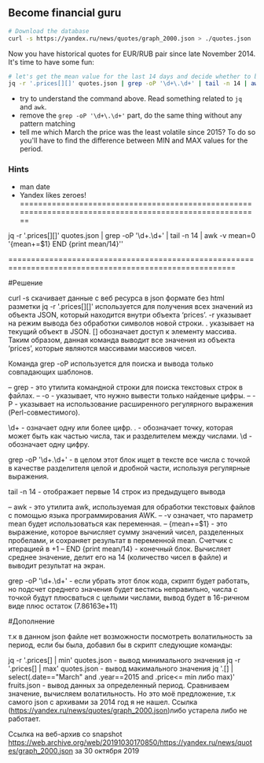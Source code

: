 ## Become financial guru
```sh
# Download the database
curl -s https://yandex.ru/news/quotes/graph_2000.json > ./quotes.json
```
Now you have historical quotes for EUR/RUB pair since late November 2014. It's time to have some fun:
```sh
# let's get the mean value for the last 14 days and decide whether to buy Euros:
jq -r '.prices[][]' quotes.json | grep -oP '\d+\.\d+' | tail -n 14 | awk -v mean=0 '{mean+=$1} END {print mean/14}'
```
* try to understand the command above. Read something related to `jq` and `awk`.
* remove the `grep -oP '\d+\.\d+'` part, do the same thing without any pattern matching
* tell me which March the price was the least volatile since 2015? To do so you'll have to find the difference between MIN and MAX values for the period.

### Hints
* man date
* Yandex likes zeroes!
========================================================================================================
 
jq -r '.prices[][]' quotes.json | grep -oP '\d+\.\d+' | tail -n 14 | awk -v mean=0 '{mean+=$1} END {print mean/14}''

========================================================================================================

#Решение

curl -s скачивает данные с веб ресурса в json формате без html разметки
jq -r '.prices[][]' используется для получения всех значений из объекта JSON, который находится внутри объекта ‘prices’.
-r указывает на режим вывода без обработки символов новой строки.
. указывает на текущий объект в JSON.
[] обозначает доступ к элементу массива.
Таким образом, данная команда выводит все значения из объекта ‘prices’, которые являются массивами массивов чисел.

Команда grep -oP используется для поиска и вывода только совпадающих шаблонов.

– grep - это утилита командной строки для поиска текстовых строк в файлах.
– -o - указывает, что нужно вывести только найденые цифры.
– -P - указывает на использование расширенного регулярного выражения (Perl-совместимого).

\d+ - означает одну или более цифр.
\. - обозначает точку, которая может быть как частью числа, так и разделителем между числами.
\d - обозначает одну цифру.

grep -oP '\d+\.\d+' - в целом этот блок ищет в тексте все числа с точкой в качестве разделителя целой и дробной части, используя регулярные выражения. 

tail -n 14 - отображает первые 14 строк из предыдущего вывода 

– awk - это утилита awk, используемая для обработки текстовых файлов с помощью языка программирования AWK.
– -v означает, что параметр mean будет использоваться как переменная.
– {mean+=$1} - это выражение, которое вычисляет сумму значений чисел, разделенных пробелами, и сохраняет результат в переменной mean. Счетчик с итерацией в +1
– END {print mean/14} - конечный блок. Вычисляет среднее значение, делит его на 14 (количество чисел в файле) и выводит результат на экран.

grep -oP '\d+\.\d+' - если убрать этот блок кода, скрипт будет работать, но подсчет среднего значения будет вестись неправильно, числа с точкой будут плюсваться с целыми числами, вывод будет в 16-ричном виде плюс остаток (7.86163e+11)

#Дополнение

т.к в данном json файле нет возможности посмотреть волатильность за период, если бы была, добавил бы в скрипт следующие команды:

jq  -r '.prices[] | min' quotes.json - вывод минимального значения
jq  -r '.prices[] | max' quotes.json - вывод макимального значения
jq '.[] | select(.date=="March" and .year==2015 and .price<= min либо max)' fruits.json - вывод данных за определенный период. Сравниваем значение, вычисляем волатильность. Но это моё предложение, т.к самого json с архивами за 2014 год я не нашел. 
Ссылка (https://yandex.ru/news/quotes/graph_2000.json)либо устарела либо не работает.

Ссылка на веб-архив со snapshot https://web.archive.org/web/20191030170850/https://yandex.ru/news/quotes/graph_2000.json 
за 30 октября 2019
